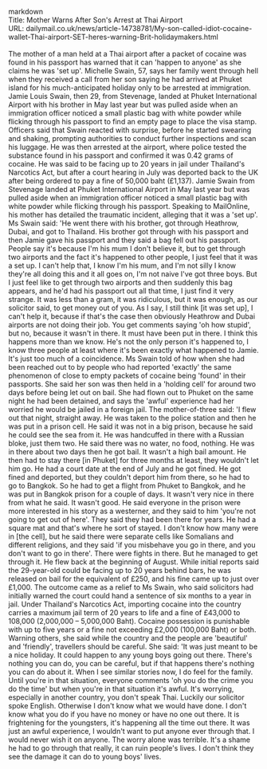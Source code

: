 markdown<br>Title: Mother Warns After Son's Arrest at Thai Airport<br>URL: dailymail.co.uk/news/article-14738781/My-son-called-idiot-cocaine-wallet-Thai-airport-SET-heres-warning-Brit-holidaymakers.html<br><br>The mother of a man held at a Thai airport after a packet of cocaine was found in his passport has warned that it can 'happen to anyone' as she claims he was 'set up'. Michelle Swain, 57, says her family went through hell when they received a call from her son saying he had arrived at Phuket island for his much-anticipated holiday only to be arrested at immigration. Jamie Louis Swain, then 29, from Stevenage, landed at Phuket International Airport with his brother in May last year but was pulled aside when an immigration officer noticed a small plastic bag with white powder while flicking through his passport to find an empty page to place the visa stamp. Officers said that Swain reacted with surprise, before he started swearing and shaking, prompting authorities to conduct further inspections and scan his luggage. He was then arrested at the airport, where police tested the substance found in his passport and confirmed it was 0.42 grams of cocaine. He was said to be facing up to 20 years in jail under Thailand's Narcotics Act, but after a court hearing in July was deported back to the UK after being ordered to pay a fine of 50,000 baht (£1,137). Jamie Swain from Stevenage landed at Phuket International Airport in May last year but was pulled aside when an immigration officer noticed a small plastic bag with white powder while flicking through his passport. Speaking to MailOnline, his mother has detailed the traumatic incident, alleging that it was a 'set up'. Ms Swain said: 'He went there with his brother, got through Heathrow, Dubai, and got to Thailand. His brother got through with his passport and then Jamie gave his passport and they said a bag fell out his passport. People say it's because I'm his mum I don't believe it, but to get through two airports and the fact it's happened to other people, I just feel that it was a set up. I can't help that, I know I'm his mum, and I'm not silly I know they're all doing this and it all goes on, I'm not naive I've got three boys. But I just feel like to get through two airports and then suddenly this bag appears, and he'd had his passport out all that time, I just find it very strange. It was less than a gram, it was ridiculous, but it was enough, as our solicitor said, to get money out of you. As I say, I still think [it was set up], I can't help it, because if that's the case then obviously Heathrow and Dubai airports are not doing their job. You get comments saying 'oh how stupid', but no, because it wasn't in there. It must have been put in there. I think this happens more than we know. He's not the only person it's happened to, I know three people at least where it's been exactly what happened to Jamie. It's just too much of a coincidence. Ms Swain told of how when she had been reached out to by people who had reported 'exactly' the same phenomenon of close to empty packets of cocaine being 'found' in their passports. She said her son was then held in a 'holding cell' for around two days before being let out on bail. She had flown out to Phuket on the same night he had been detained, and says the 'awful' experience had her worried he would be jailed in a foreign jail. The mother-of-three said: 'I flew out that night, straight away. He was taken to the police station and then he was put in a prison cell. He said it was not in a big prison, because he said he could see the sea from it. He was handcuffed in there with a Russian bloke, just them two. He said there was no water, no food, nothing. He was in there about two days then he got bail. It wasn't a high bail amount. He then had to stay there [in Phuket] for three months at least, they wouldn't let him go. He had a court date at the end of July and he got fined. He got fined and deported, but they couldn't deport him from there, so he had to go to Bangkok. So he had to get a flight from Phuket to Bangkok, and he was put in Bangkok prison for a couple of days. It wasn't very nice in there from what he said. It wasn't good. He said everyone in the prison were more interested in his story as a westerner, and they said to him 'you're not going to get out of here'. They said they had been there for years. He had a square mat and that's where he sort of stayed. I don't know how many were in [the cell], but he said there were separate cells like Somalians and different religions, and they said 'if you misbehave you go in there, and you don't want to go in there'. There were fights in there. But he managed to get through it. He flew back at the beginning of August. While initial reports said the 29-year-old could be facing up to 20 years behind bars, he was released on bail for the equivalent of £250, and his fine came up to just over £1,000. The outcome came as a relief to Ms Swain, who said solicitors had initially warned the court could hand a sentence of six months to a year in jail. Under Thailand's Narcotics Act, importing cocaine into the country carries a maximum jail term of 20 years to life and a fine of £43,000 to 108,000 (2,000,000 – 5,000,000 Baht). Cocaine possession is punishable with up to five years or a fine not exceeding £2,000 (100,000 Baht) or both. Warning others, she said while the country and the people are 'beautiful' and 'friendly', travellers should be careful. She said: 'It was just meant to be a nice holiday. It could happen to any young boys going out there. There's nothing you can do, you can be careful, but if that happens there's nothing you can do about it. When I see similar stories now, I do feel for the family. Until you're in that situation, everyone comments 'oh you do the crime you do the time' but when you're in that situation it's awful. It's worrying, especially in another country, you don't speak Thai. Luckily our solicitor spoke English. Otherwise I don't know what we would have done. I don't know what you do if you have no money or have no one out there. It is frightening for the youngsters, it's happening all the time out there. It was just an awful experience, I wouldn't want to put anyone ever through that. I would never wish it on anyone. The worry alone was terrible. It's a shame he had to go through that really, it can ruin people's lives. I don't think they see the damage it can do to young boys' lives.